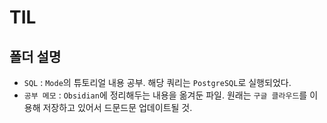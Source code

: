 # TIL

## 폴더 설명
- `SQL` : `Mode`의 튜토리얼 내용 공부. 해당 쿼리는 `PostgreSQL`로 실행되었다.
- `공부 메모` : `Obsidian`에 정리해두는 내용을 옮겨둔 파일. 원래는 `구글 클라우드`를 이용해 저장하고 있어서 드문드문 업데이트될 것.